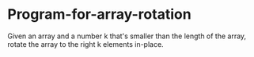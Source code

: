 # Program-for-array-rotation
Given an array and a number k that's smaller than the length of the array, rotate the array to the right k elements in-place.
